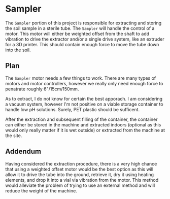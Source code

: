 # Sampler

The `Sampler` portion of this project is responsible for extracting and storing
the soil sample in a sterile tube. The `Sampler` will handle the control of a motor. 
This motor will either be weighted offset from the shaft to add vibration to 
drive the extractor and/or a single drive system, like an extruder for a 3D
printer. This should contain enough force to move the tube down into the soil.

## Plan

The `Sampler` motor needs a few things to work. There are many types of motors and motor
controllers, however we really only need enough force to penatrate roughly
6"/15cm/150mm. 

As to extract, I do not know for certain the best apporach. I am considering a
vacuum system, however I'm not positive on a viable storage container to handle
low pH solutions. Surely, PET plastic should be sufficent.

After the extraction and subsequent filling of the container, the container can
either be stored in the machine and extracted indoors (optional as this would
only really matter if it is wet outside) or extracted from the machine at the
site. 

## Addendum

Having considered the extraction procedure, there is a very high chance that
using a weighted offset motor would be the best option as this will allow it to
drive the tube into the ground, retrieve it, dry it using heating elements, and
drop it into a vial via vibration from the motor. This method would alleviate
the problem of trying to use an external method and will reduce the weight of
the machine.
